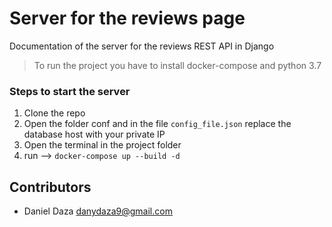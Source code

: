 # Server for the reviews page

Documentation of the server for the reviews REST API in Django

> To run the project you have to install docker-compose and python 3.7

### Steps to start the server

1. Clone the repo
2. Open the folder conf and in the file `config_file.json` replace the database host with your private IP
3. Open the terminal in the project folder
4. run --> `docker-compose up --build -d`

## Contributors

- Daniel Daza <danydaza9@gmail.com>
